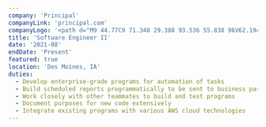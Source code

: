 ```yaml
---
company: 'Principal'
companyLink: 'principal.com'
companyLogo: '<path d="M9 44.77C9 71.348 29.388 93.536 55.838 96V62.19c-12.39-1.164-20.902-10.318-20.902-22.446 0-11.748 7.87-20.26 18.706-20.26 9.932 0 16.646 6.195 16.646 15.357 0 8.126-5.16 13.422-14.45 14.835v12.513C74.93 61.675 87.32 50.066 87.32 32.637 87.322 13.803 72.612 0 52.486 0 27.714 0 9 19.348 9 44.77z" />'
title: 'Software Engineer II'
date: '2021-08'
endDate: 'Present'
featured: true
location: 'Des Moines, IA'
duties:
  - Develop enterprise-grade programs for automation of tasks
  - Build scheduled reports programmatically to be sent to business partners
  - Work closely with other teammates to build and test programs
  - Document purposes for new code extensively
  - Integrate existing programs with various AWS cloud technologies
---
```

